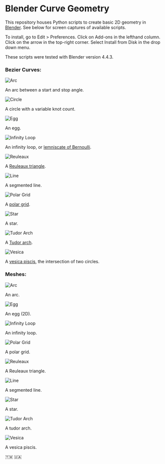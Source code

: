 # Blender Curve Geometry

This repository houses Python scripts to create basic 2D geometry in [Blender](https://www.blender.org/). See below for screen captures of available scripts.

To install, go to Edit > Preferences. Click on Add-ons in the lefthand column. Click on the arrow in the top-right corner. Select Install from Disk in the drop down menu.

These scripts were tested with Blender version 4.4.3.

### Bezier Curves:

![Arc](screenCaps/curves/curveArc.png)

An arc between a start and stop angle.

![Circle](screenCaps/curves/curveCircle.png)

A circle with a variable knot count.

![Egg](screenCaps/curves/curveEgg.png)

An egg.

![Infinity Loop](screenCaps/curves/infinityLoop.png)

An infinity loop, or [lemniscate of Bernoulli](https://en.wikipedia.org/wiki/Lemniscate_of_Bernoulli).

![Reuleaux](screenCaps/curves/curveReuleaux.png)

A [Reuleaux triangle](https://en.wikipedia.org/wiki/Reuleaux_triangle).

![Line](screenCaps/curves/curveLine.png)

A segmented line.

![Polar Grid](screenCaps/curves/polarGrid.png)

A [polar grid](https://en.wikipedia.org/wiki/Polar_coordinate_system).

![Star](screenCaps/curves/curveStar.png)

A star.

![Tudor Arch](screenCaps/curves/curveTudorArch.png)

A [Tudor arch](https://en.wikipedia.org/wiki/Four-centred_arch).

![Vesica](screenCaps/curves/curveVesica.png)

A [vesica piscis](https://en.wikipedia.org/wiki/Vesica_piscis), the intersection of two circles.
  
### Meshes:

![Arc](screenCaps/meshes/meshArc.png)

An arc.

![Egg](screenCaps/meshes/meshEgg.png)

An egg (2D).

![Infinity Loop](screenCaps/meshes/meshInfinityLoop.png)

An infinity loop.

![Polar Grid](screenCaps/meshes/meshPolarGrid.png)

A polar grid.

![Reuleaux](screenCaps/meshes/meshReuleaux.png)

A Reuleaux triangle.

![Line](screenCaps/meshes/meshLine.png)

A segmented line.

![Star](screenCaps/meshes/meshStar.png)

A star.

![Tudor Arch](screenCaps/meshes/meshTudorArch.png)

A tudor arch.

![Vesica](screenCaps/meshes/meshVesica.png)

A vesica piscis.

🇹🇼 🇺🇦